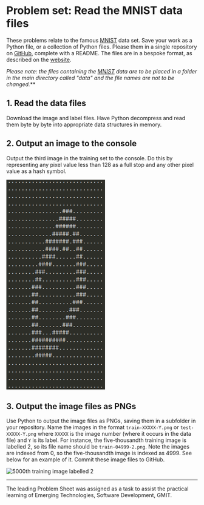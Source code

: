 # Problem set: Read the MNIST data files
These problems relate to the famous [MNIST](http://yann.lecun.com/exdb/mnist/) data set.
Save your work as a Python file, or a collection of Python files.
Please them in a single repository on [GitHub](https://github.com/), complete with a README.
The files are in a bespoke format, as described on the [website](http://yann.lecun.com/exdb/mnist/).

_Please note: the files containing the [MNIST](http://yann.lecun.com/exdb/mnist/) data are to be placed in a folder in the main directory called "data" and the file names are not to be changed._**

## 1. Read the data files
Download the image and label files. Have Python decompress and read them byte by byte into appropriate data structures in memory.


## 2. Output an image to the console
Output the third image in the training set to the console.
Do this by representing any pixel value less than 128 as a full stop and any other pixel value as a hash symbol.

![alt text](https://github.com/taraokelly/Problem-Sheet-MNIST-Reader/blob/master/img/out_console.PNG "2nd Training Image")

## 3. Output the image files as PNGs
Use Python to output the image files as PNGs, saving them in a subfolder in your repository.
Name the images in the format `train-XXXXX-Y.png` or `test-XXXXX-Y.png` where `XXXXX` is the image number (where it occurs in the data file) and `Y` is its label.
For instance, the five-thousandth training image is labelled 2, so its file name should be `train-04999-2.png`.
Note the images are indexed from 0, so the five-thousandth image is indexed as 4999.
See below for an example of it.
Commit these image files to GitHub.

![5000th training image labelled 2](../images/05000-2.png)

---
The leading Problem Sheet was assigned as a task to assist the practical learning of  Emerging Technologies, Software Development, GMIT.
